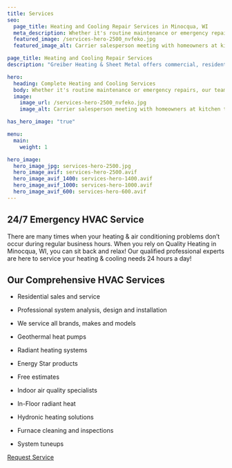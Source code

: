 ```yaml
---
title: Services
seo:
  page_title: Heating and Cooling Repair Services in Minocqua, WI
  meta_description: Whether it's routine maintenance or emergency repairs, our team of certified HVAC professionals is dedicated to ensuring comfort in your home all year round. Call us today!
  featured_image: /services-hero-2500_nvfeko.jpg
  featured_image_alt: Carrier salesperson meeting with homeowners at kitchen table

page_title: Heating and Cooling Repair Services
description: "Greiber Heating & Sheet Metal offers commercial, residential & industrial HVAC, geothermal heating, cooling & ventilation services in Waunakee, Wisconsin."

hero: 
  heading: Complete Heating and Cooling Services
  body: Whether it's routine maintenance or emergency repairs, our team of certified HVAC professionals is dedicated to ensuring comfort in your home all year round.
  image: 
    image_url: /services-hero-2500_nvfeko.jpg
    image_alt: Carrier salesperson meeting with homeowners at kitchen table

has_hero_image: "true"

menu:
  main:
    weight: 1

hero_image:
  hero_image_jpg: services-hero-2500.jpg
  hero_image_avif: services-hero-2500.avif
  hero_image_avif_1400: services-hero-1400.avif
  hero_image_avif_1000: services-hero-1000.avif
  hero_image_avif_600: services-hero-600.avif
---
```



<div>
  <h2 class="no-margin">24/7 Emergency HVAC Service</h2>
  <div class="underline"></div>
</div>

There are many times when your heating & air conditioning problems don’t occur during regular business hours. When you rely on Quality Heating in Minocqua, WI, you can sit back and relax! Our qualified professional experts are here to service your heating & cooling needs 24 hours a day!


<div class="breakout bg-black flow">
  <div>
    <h2 class="no-margin">Our Comprehensive HVAC Services</h2>
    <div class="underline"></div>
  </div>

  * Residential sales and service

  * Professional system analysis, design and installation

  * We service all brands, makes and models

  * Geothermal heat pumps

  * Radiant heating systems

  * Energy Star products

  * Free estimates

  * Indoor air quality specialists

  * In-Floor radiant heat

  * Hydronic heating solutions

  * Furnace cleaning and inspections

  * System tuneups

  <a class="btn btn--primary" href="/contact-us/">Request Service</a>

</div>